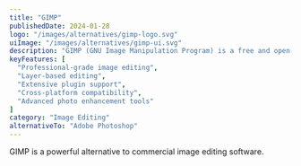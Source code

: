 ```yaml
---
title: "GIMP"
publishedDate: 2024-01-28
logo: "/images/alternatives/gimp-logo.svg"
uiImage: "/images/alternatives/gimp-ui.svg"
description: "GIMP (GNU Image Manipulation Program) is a free and open-source image editor used for image manipulation and image editing, free-form drawing, transcoding between different image file formats, and more specialized tasks."
keyFeatures: [
  "Professional-grade image editing",
  "Layer-based editing",
  "Extensive plugin support",
  "Cross-platform compatibility",
  "Advanced photo enhancement tools"
]
category: "Image Editing"
alternativeTo: "Adobe Photoshop"
---
```


GIMP is a powerful alternative to commercial image editing software.